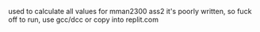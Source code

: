 used to calculate all values for mman2300 ass2
it's poorly written, so fuck off
to run, use gcc/dcc or copy into replit.com
